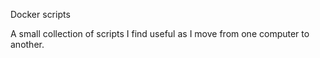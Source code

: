 Docker scripts

A small collection of scripts I find useful as I move from one computer to another.
